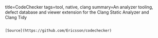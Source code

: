 title=CodeChecker
tags=tool, native, clang
summary=An analyzer tooling, defect database and viewer extension for the Clang Static Analyzer and Clang Tidy
~~~~~~

[Source](https://github.com/Ericsson/codechecker)

